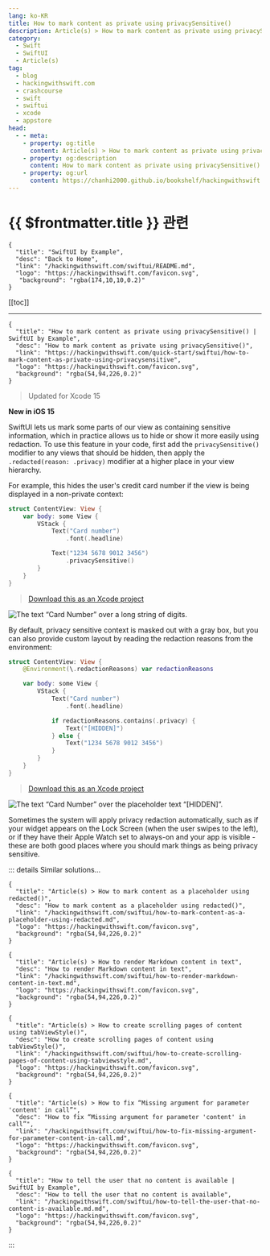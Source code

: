 ```yaml
---
lang: ko-KR
title: How to mark content as private using privacySensitive()
description: Article(s) > How to mark content as private using privacySensitive()
category:
  - Swift
  - SwiftUI
  - Article(s)
tag: 
  - blog
  - hackingwithswift.com
  - crashcourse
  - swift
  - swiftui
  - xcode
  - appstore
head:
  - - meta:
    - property: og:title
      content: Article(s) > How to mark content as private using privacySensitive()
    - property: og:description
      content: How to mark content as private using privacySensitive()
    - property: og:url
      content: https://chanhi2000.github.io/bookshelf/hackingwithswift.com/swiftui/how-to-mark-content-as-private-using-privacysensitive.html
---
```


# {{ $frontmatter.title }} 관련

```component VPCard
{
  "title": "SwiftUI by Example",
  "desc": "Back to Home",
  "link": "/hackingwithswift.com/swiftui/README.md",
  "logo": "https://hackingwithswift.com/favicon.svg",
   "background": "rgba(174,10,10,0.2)"
}
```

[[toc]]

---

```component VPCard
{
  "title": "How to mark content as private using privacySensitive() | SwiftUI by Example",
  "desc": "How to mark content as private using privacySensitive()",
  "link": "https://hackingwithswift.com/quick-start/swiftui/how-to-mark-content-as-private-using-privacysensitive",
  "logo": "https://hackingwithswift.com/favicon.svg",
  "background": "rgba(54,94,226,0.2)"
}
```

> Updated for Xcode 15

**New in iOS 15**

SwiftUI lets us mark some parts of our view as containing sensitive information, which in practice allows us to hide or show it more easily using redaction. To use this feature in your code, first add the `privacySensitive()` modifier to any views that should be hidden, then apply the `.redacted(reason: .privacy)` modifier at a higher place in your view hierarchy.

For example, this hides the user's credit card number if the view is being displayed in a non-private context:

```swift
struct ContentView: View {
    var body: some View {
        VStack {
            Text("Card number")
                .font(.headline)

            Text("1234 5678 9012 3456")
                .privacySensitive()
        }
    }
}
```

> [<VPIcon icon="fas fa-file-zipper"/>Download this as an Xcode project](https://hackingwithswift.com/files/projects/swiftui/how-to-mark-content-as-private-using-privacysensitive-1.zip)


![The text “Card Number” over a long string of digits.](https://hackingwithswift.com/img/books/quick-start/swiftui/how-to-mark-content-as-private-using-privacysensitive-1~dark.png)

By default, privacy sensitive context is masked out with a gray box, but you can also provide custom layout by reading the redaction reasons from the environment:

```swift
struct ContentView: View {
    @Environment(\.redactionReasons) var redactionReasons

    var body: some View {
        VStack {
            Text("Card number")
                .font(.headline)

            if redactionReasons.contains(.privacy) {
                Text("[HIDDEN]")
            } else {
                Text("1234 5678 9012 3456")
            }
        }
    }
}
```

> [<VPIcon icon="fas fa-file-zipper"/>Download this as an Xcode project](https://hackingwithswift.com/files/projects/swiftui/how-to-mark-content-as-private-using-privacysensitive-2.zip)


![The text “Card Number” over the placeholder text “[HIDDEN]”.](https://hackingwithswift.com/img/books/quick-start/swiftui/how-to-mark-content-as-private-using-privacysensitive-2~dark.png)

Sometimes the system will apply privacy redaction automatically, such as if your widget appears on the Lock Screen (when the user swipes to the left), or if they have their Apple Watch set to always-on and your app is visible - these are both good places where you should mark things as being privacy sensitive.

::: details Similar solutions…

```component VPCard
{
  "title": "Article(s) > How to mark content as a placeholder using redacted()",
  "desc": "How to mark content as a placeholder using redacted()",
  "link": "/hackingwithswift.com/swiftui/how-to-mark-content-as-a-placeholder-using-redacted.md",
  "logo": "https://hackingwithswift.com/favicon.svg",
  "background": "rgba(54,94,226,0.2)"
}
```

```component VPCard
{
  "title": "Article(s) > How to render Markdown content in text",
  "desc": "How to render Markdown content in text",
  "link": "/hackingwithswift.com/swiftui/how-to-render-markdown-content-in-text.md",
  "logo": "https://hackingwithswift.com/favicon.svg",
  "background": "rgba(54,94,226,0.2)"
}
```

```component VPCard
{
  "title": "Article(s) > How to create scrolling pages of content using tabViewStyle()",
  "desc": "How to create scrolling pages of content using tabViewStyle()",
  "link": "/hackingwithswift.com/swiftui/how-to-create-scrolling-pages-of-content-using-tabviewstyle.md",
  "logo": "https://hackingwithswift.com/favicon.svg",
  "background": "rgba(54,94,226,0.2)"
}
```

```component VPCard  
{
  "title": "Article(s) > How to fix “Missing argument for parameter 'content' in call”",
  "desc": "How to fix “Missing argument for parameter 'content' in call”",
  "link": "/hackingwithswift.com/swiftui/how-to-fix-missing-argument-for-parameter-content-in-call.md",
  "logo": "https://hackingwithswift.com/favicon.svg",
  "background": "rgba(54,94,226,0.2)"
}
```

```component VPCard
{
  "title": "How to tell the user that no content is available | SwiftUI by Example",
  "desc": "How to tell the user that no content is available",
  "link": "/hackingwithswift.com/swiftui/how-to-tell-the-user-that-no-content-is-available.md.md",
  "logo": "https://hackingwithswift.com/favicon.svg",
  "background": "rgba(54,94,226,0.2)"
}
```

:::

